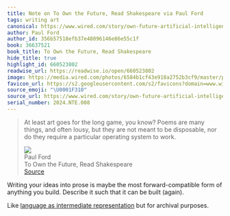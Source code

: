 ```yaml
---
title: Note on To Own the Future, Read Shakespeare via Paul Ford
tags: writing art
canonical: https://www.wired.com/story/own-future-artificial-intelligence-read-shakespeare/
author: Paul Ford
author_id: 356b57518efb37e48096146e86e55c1f
book: 36637521
book_title: To Own the Future, Read Shakespeare
hide_title: true
highlight_id: 660523802
readwise_url: https://readwise.io/open/660523802
image: https://media.wired.com/photos/6584b1cf43e918a2752b3cf9/master/pass/WI100123_ST_Ford_01-site.jpg
favicon_url: https://s2.googleusercontent.com/s2/favicons?domain=www.wired.com
source_emoji: "\U0001F310"
source_url: https://www.wired.com/story/own-future-artificial-intelligence-read-shakespeare/#:~:text=At%20least%20art,system%20to%20work.
serial_number: 2024.NTE.008
---
```

> At least art goes for the long game, you know? Poems are many things, and often lousy, but they are not meant to be disposable, nor do they require a particular operating system to work.
> <div class="quoteback-footer"><div class="quoteback-avatar"><img class="mini-favicon" src="https://s2.googleusercontent.com/s2/favicons?domain=www.wired.com"></div><div class="quoteback-metadata"><div class="metadata-inner"><span style="display:none">FROM:</span><div aria-label="Paul Ford" class="quoteback-author"> Paul Ford</div><div aria-label="To Own the Future, Read Shakespeare" class="quoteback-title"> To Own the Future, Read Shakespeare</div></div></div><div class="quoteback-backlink"><a target="_blank" aria-label="go to the full text of this quotation" rel="noopener" href="https://www.wired.com/story/own-future-artificial-intelligence-read-shakespeare/#:~:text=At%20least%20art,system%20to%20work." class="quoteback-arrow"> Source</a></div></div>

Writing your ideas into prose is maybe the most forward-compatible form of anything you build. Describe it such that it can be built (again).

Like [language as intermediate representation](https://www.joshbeckman.org/notes/679542525) but for archival purposes.